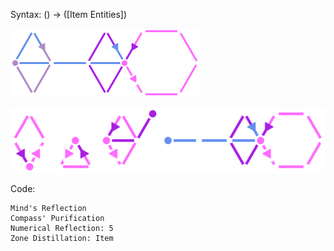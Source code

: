Syntax:
() -> (\[Item Entities])

![](Images/Get%20Nearby%20Items%20Pattern.png)

![](Images/Get%20Nearby%20Items%20Code.png)

Code:
```
Mind's Reflection
Compass' Purification
Numerical Reflection: 5
Zone Distillation: Item
```
